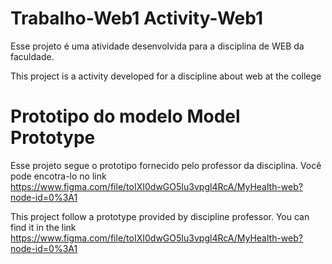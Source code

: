 # Trabalho-Web1 Activity-Web1
Esse projeto é uma atividade desenvolvida para a disciplina de WEB da faculdade. 

This project is a activity developed for a discipline about web at the college

# Prototipo do modelo Model Prototype
Esse projeto segue o prototipo fornecido pelo professor da disciplina. Você pode encotra-lo no link https://www.figma.com/file/toIXI0dwGO5Iu3vpgl4RcA/MyHealth-web?node-id=0%3A1

This project follow a prototype provided by discipline professor. You can find it in the link
https://www.figma.com/file/toIXI0dwGO5Iu3vpgl4RcA/MyHealth-web?node-id=0%3A1

